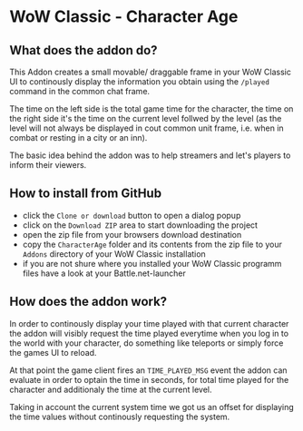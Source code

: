 # WoW Classic - Character Age

## What does the addon do?

This Addon creates a small movable/ draggable frame in your WoW Classic UI to continously display the information you obtain using the `/played` command in the common chat frame.

The time on the left side is the total game time for the character, the time on the right side it's the time on the current level follwed by the level (as the level will not always be displayed in cout common unit frame, i.e. when in combat or resting in a city or an inn).

The basic idea behind the addon was to help streamers and let's players to inform their viewers.

## How to install from GitHub

* click the `Clone or download` button to open a dialog popup
* click on the `Download ZIP` area to start downloading the project
* open the zip file from your browsers download destination
* copy the `CharacterAge` folder and its contents from the zip file to your `Addons` directory of your WoW Classic installation
* if you are not shure where you installed your WoW Classic programm files have a look at your Battle.net-launcher

## How does the addon work?

In order to continously display your time played with that current character the addon will visibly request the time played everytime when you log in to the world with your character, do something like teleports or simply force the games UI to reload.

At that point the game client fires an `TIME_PLAYED_MSG` event the addon can evaluate in order to optain the time in seconds, for total time played for the character and additionaly the time at the current level.

Taking in account the current system time we got us an offset for displaying the time values without continously requesting the system.

